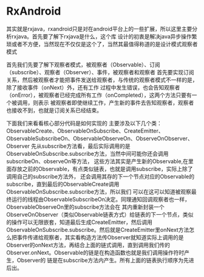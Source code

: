 # RxAndroid

其实就是rxjava，rxandroid只是对在android平台上的一些扩展，所以这里主要分析rxjava。首先要了解下rxjava是什么，这个库
设计的初衷是解决java异步操作繁琐或者不方便，当然现在不仅仅是这个了，当然其最值得称道的是设计模式观察者模式

首先我们先要了解下观察者模式，被观察者（Observable）、订阅（subscribe）、观察者（Observer）、事件，被观察者和观察者
首先要实现订阅关系，然后被观察者才能把事件发送给观察者，与传统的观察者模式不一样的是，除了接收事件（onNext）外，还有工作
过程中发生错误，也会告知观察者（onError），被观察者已经完成所有工作（onCompleted），这两个方法只要有一个被调用，则表示
被观察者即使继续工作，产生新的事件去告知观察者，观察者也接收不到，也就是订阅关系已经结束。

下面我们来看看核心部分代码是如何实现的
主要涉及以下几个类：ObservableCreate、ObservableOnSubscribe、CreateEmitter、ObservableSubscribeOn、ObservableObserveOn、ObserveOnObserver、Observer
先从subscribe方法看，最后实际调用的是ObservableOnSubscribe.subscribe方法，当然中间可能你还会调用subscribeOn、observeOn等方法，
这些方法其实是产生新的Observable,在里面存放之前的Observable，有点类似链表，也就是调用subscribe，实际上除了调用自己的subscribe方法外，
还会调用其存的下一个节点对应的Observable的subscribe，直到最后的ObservableCreate调用ObservableOnSubscribe.subscribe方法，所以我们
可以在这可以知道被观察最终运行的线程由ObservableSubscribeOn决定。同理通知回调观察者也一样，ObservableObserveOn里的subscribe方法会在
其内重新封装一个ObserveOnObserver（类似Observable链表方式）给链表的下一个节点，类似的操作可以无限嵌套，知道最后生成CreateEmitter，然后调用
ObservableOnSubscribe.subscribe。然后就是CreateEmitter里onNext方法怎么把事件传递给观察者，其实看构造方法传Observer就知道实际上调用的是
Observer的onNext方法，再结合上面的链式调用，直到调用我们传的Observer.onNext。Observable的链是在构造函数也就是我们调用操作符时产生，Observer的
链是在subscribe方法内产生。所有上面的链表执行顺序为先进后出。
